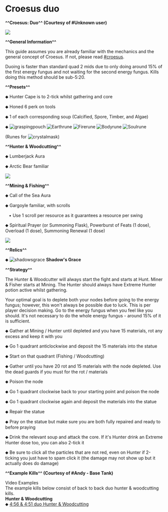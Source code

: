 # Croesus duo
**^^Croesus: Duo^^ (Courtesy of #Unknown user)**


<img class="media" src="https://i.imgur.com/xuMqqd9.jpg">



**^^General Information^^**


This guide assumes you are already familiar with the mechanics and the general concept of Croesus. If not, please read [#croesus](../../gwd3/croesus).



Duoing is faster than standard quad 2 mids due to only doing around 15% of the first energy fungus and not waiting for the second energy fungus. Kills doing this method should be sub-5:20.


**^^Presets^^**


⬥ Hunter Cape is to 2-tick whilst gathering and core

⬥ Honed 6 perk on tools

⬥ 1 of each corresponding soup (Calcified, Spore, Timber, and Algae)

⬥ <img title="graspingpouch" class="d-emoji" alt="graspingpouch" src="https://cdn.discordapp.com/emojis/892816437478051900.png?v=1"> <img title="Earthrune" class="d-emoji" alt="Earthrune" src="https://cdn.discordapp.com/emojis/536252659808731137.png?v=1"> <img title="Firerune" class="d-emoji" alt="Firerune" src="https://cdn.discordapp.com/emojis/536252659850674186.png?v=1"> <img title="Bodyrune" class="d-emoji" alt="Bodyrune" src="https://cdn.discordapp.com/emojis/536252659301089280.png?v=1"> <img title="Soulrune" class="d-emoji" alt="Soulrune" src="https://cdn.discordapp.com/emojis/536252660333019136.png?v=1">

(Runes for <img title="crystalmask" class="d-emoji" alt="crystalmask" src="https://cdn.discordapp.com/emojis/892342109829464094.png?v=1">)


**^^Hunter & Woodcutting^^**


⬥ Lumberjack Aura

⬥ Arctic Bear familiar





<img class="media" src="https://i.imgur.com/B44tvFd.png">






**^^Mining & Fishing^^**


⬥ Call of the Sea Aura

⬥ Gargoyle familiar, with scrolls

 ‎ ‎ ‎ ‎• Use 1 scroll per resource as it guarantees a resource per swing

⬥ Spiritual Prayer (or Summoning Flask), Powerburst of Feats (1 dose), Overload (1 dose), Summoning Renewal (1 dose)





<img class="media" src="https://i.imgur.com/w9Sl5XN.png">






**^^Relics^^**

⬥ <img title="shadowsgrace" class="d-emoji" alt="shadowsgrace" src="https://cdn.discordapp.com/emojis/895999229737185280.png?v=1"> **Shadow's Grace**


**^^Strategy^^**


The Hunter & Woodcutter will always start the fight and starts at Hunt. Miner & Fisher starts at Mining. The Hunter should always have Extreme Hunter potion active whilst gathering.



Your optimal goal is to deplete both your nodes before going to the energy fungus; however, this won't always be possible due to luck. This is per player decision making. Go to the energy fungus when you feel like you should. It's not necessary to do the whole energy fungus - around 15% of it is sufficient.



⬥ Gather at Mining / Hunter until depleted and you have 15 materials, rot any excess and keep it with you

⬥ Go 1 quadrant anticlockwise and deposit the 15 materials into the statue

⬥ Start on that quadrant (Fishing / Woodcutting)

⬥ Gather until you have 20 rot and 15 materials with the node depleted. Use the dead guards if you must for the rot / materials

⬥ Poison the node

⬥ Go 1 quadrant clockwise back to your starting point and poison the node

⬥ Go 1 quadrant clockwise again and deposit the materials into the statue

⬥ Repair the statue

⬥ Pray on the statue but make sure you are both fully repaired and ready to before praying

⬥ Drink the relevant soup and attack the core. If it's Hunter drink an Extreme Hunter dose too, you can also 2-tick it

⬥ Be sure to click all the particles that are not red, even on Hunter if 2-ticking you just have to spam click it (the damage may not show up but it actually does do damage)


**^^Example Kills^^ (Courtesy of #Andy - Base Tank)**





<div class="flex-vertical whitney theme-dark">
<div class="chat flex-vertical flex-spacer">
<div class="content flex-spacer flex-horizontal">
<div class="flex-spacer flex-vertical messages-wrapper">
<div class="scroller-wrap">
<div class="scroller messages">
<div class="message-group hide-overflow">
<div class="comment">
<div class="message first">
<div class="accessory">

<div class="embed-wrapper">
<div class="embed-color-pill" style="background-color: rgb(0, 153, 255);"></div>
<div class="embed embed-rich">
<div class="embed-content">
<div class="embed-content-inner">

<div class="embed-title" >Video Examples
</div>
<div class="embed-description markup" >The example kills below consist of back to back duo hunter &amp; woodcutting kills.
</div>
<div class="embed-fields"><div class="embed-field" ><div class="embed-field-name" ><strong>Hunter &amp; Woodcutting</strong>
</div><div class="embed-field-value markup" >⬥ <a href="https://www.youtube.com/watch?v=8Vi6fEaXVFk">4:56 &amp; 4:51 duo Hunter &amp; Woodcutting</a>
</div></div></div>
</div>

</div>


</div></div></div></div></div></div></div></div></div></div></div></div>   




